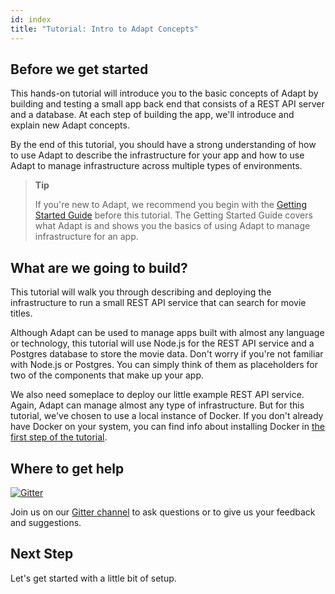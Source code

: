 ```yaml
---
id: index
title: "Tutorial: Intro to Adapt Concepts"
---
```


<!-- DOCTOC SKIP -->

## Before we get started

This hands-on tutorial will introduce you to the basic concepts of Adapt by building and testing a small app back end that consists of a REST API server and a database.
At each step of building the app, we'll introduce and explain new Adapt concepts.

By the end of this tutorial, you should have a strong understanding of how to use Adapt to describe the infrastructure for your app and how to use Adapt to manage infrastructure across multiple types of environments.

> **Tip**
>
> If you're new to Adapt, we recommend you begin with the [Getting Started Guide](../getting_started/index.md) before this tutorial.
> The Getting Started Guide covers what Adapt is and shows you the basics of using Adapt to manage infrastructure for an app.

## What are we going to build?

This tutorial will walk you through describing and deploying the infrastructure to run a small REST API service that can search for movie titles.

Although Adapt can be used to manage apps built with almost any language or technology, this tutorial will use Node.js for the REST API service and a Postgres database to store the movie data.
Don't worry if you're not familiar with Node.js or Postgres.
You can simply think of them as placeholders for two of the components that make up your app.

We also need someplace to deploy our little example REST API service.
Again, Adapt can manage almost any type of infrastructure.
But for this tutorial, we've chosen to use a local instance of Docker.
If you don't already have Docker on your system, you can find info about installing Docker in [the first step of the tutorial](setup.md).

## Where to get help

[![Gitter](https://badges.gitter.im/UnboundedSystems/Adapt.svg)](https://gitter.im/UnboundedSystems/Adapt)

Join us on our [Gitter channel](https://gitter.im/UnboundedSystems/Adapt) to ask questions or to give us your feedback and suggestions.

## Next Step

Let's get started with a little bit of setup.

